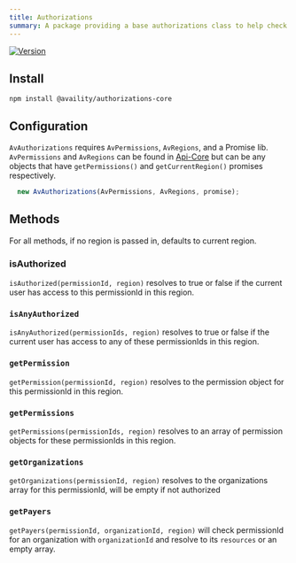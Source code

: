 ```yaml
---
title: Authorizations
summary: A package providing a base authorizations class to help check which permissions a user has.
---
```


[![Version](https://img.shields.io/npm/v/@availity/authorizations-core.svg?style=for-the-badge)](https://www.npmjs.com/package/@availity/authorizations-core)

## Install
`npm install @availity/authorizations-core`

## Configuration

`AvAuthorizations` requires `AvPermissions`, `AvRegions`, and a Promise lib.
`AvPermissions` and `AvRegions` can be found in [Api-Core](/api/definitions/) but can be any objects that have `getPermissions()` and `getCurrentRegion()` promises respectively.

```javascript
  new AvAuthorizations(AvPermissions, AvRegions, promise);
```

## Methods

For all methods, if no region is passed in, defaults to current region.

### isAuthorized

`isAuthorized(permissionId, region)` resolves to true or false if the current user has access to this permissionId in this region.

### `isAnyAuthorized`

`isAnyAuthorized(permissionIds, region)` resolves to true or false if the current user has access to any of these permissionIds in this region.

### `getPermission`

`getPermission(permissionId, region)` resolves to the permission object for this permissionId in this region.

### `getPermissions`

`getPermissions(permissionIds, region)` resolves to an array of permission objects for these permissionIds in this region.

### `getOrganizations`

`getOrganizations(permissionId, region)` resolves to the organizations array for this permissionId, will be empty if not authorized

### `getPayers`

`getPayers(permissionId, organizationId, region)` will check permissionId for an organization with `organizationId` and resolve to its `resources` or an empty array.
